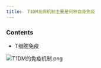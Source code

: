 ```yaml
---
title:  T1DM发病机制主要是何种自身免疫
--- 
```


### Contents
- T细胞免疫

![T1DM的免疫机制.png](/note-images/T1DM的免疫机制.png)
